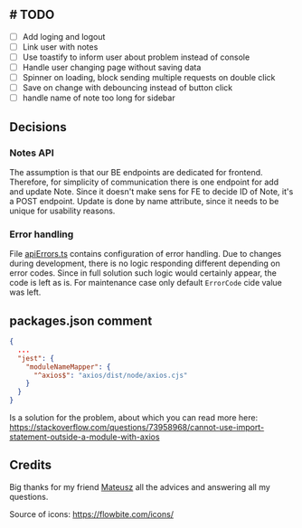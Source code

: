## \# TODO

- [ ] Add loging and logout
- [ ] Link user with notes
- [ ] Use toastify to inform user about problem instead of console
- [ ] Handle user changing page without saving data
- [ ] Spinner on loading, block sending multiple requests on double click
- [ ] Save on change with debouncing instead of button click
- [ ] handle name of note too long for sidebar

## Decisions

### Notes API

The assumption is that our BE endpoints are dedicated for frontend.
Therefore, for simplicity of communication there is one endpoint for add and update Note.
Since it doesn't make sens for FE to decide ID of Note, it's a POST endpoint.
Update is done by name attribute, since it needs to be unique for usability reasons.

### Error handling

File [apiErrors.ts](src/app/apiErrors.ts) contains configuration of error handling.
Due to changes during development, there is no logic responding different depending on error codes.
Since in full solution such logic would certainly appear, the code is left as is.
For maintenance case only default `ErrorCode` cide value was left.

## packages.json comment

```json
{
  ...
  "jest": {
    "moduleNameMapper": {
      "^axios$": "axios/dist/node/axios.cjs"
    }
  }
}
```

Is a solution for the problem, about which you can read more here:
https://stackoverflow.com/questions/73958968/cannot-use-import-statement-outside-a-module-with-axios

## Credits

Big thanks for my friend [Mateusz](https://github.com/Mati20041) all the advices and answering all my questions.

Source of icons: https://flowbite.com/icons/